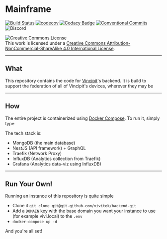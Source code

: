 # Mainframe

[![Build Status](https://travis-ci.com/vivitek/backend.svg?branch=master)](https://travis-ci.com/vivitek/backend)
[![codecov](https://codecov.io/gh/vivitek/backend/branch/master/graph/badge.svg)](https://codecov.io/gh/vivitek/backend)
[![Codacy Badge](https://api.codacy.com/project/badge/Grade/b49ce173f43e49e89951935ef9a868a4)](https://www.codacy.com/gh/vivitek/backend?utm_source=github.com&amp;utm_medium=referral&amp;utm_content=vivitek/backend&amp;utm_campaign=Badge_Grade)
[![Conventional Commits](https://img.shields.io/badge/Conventional%20Commits-1.0.0-yellow.svg)](https://conventionalcommits.org)
![Discord](https://img.shields.io/discord/827167614018650152)

<a rel="license" href="http://creativecommons.org/licenses/by-nc-sa/4.0/"><img alt="Creative Commons License" style="border-width:0" src="https://i.creativecommons.org/l/by-nc-sa/4.0/88x31.png" /></a><br />This work is licensed under a <a rel="license" href="http://creativecommons.org/licenses/by-nc-sa/4.0/">Creative Commons Attribution-NonCommercial-ShareAlike 4.0 International License</a>.



---

## What

This repository contains the code for [Vincipit](https://vincipit.com)'s backend. It is build to support the federation of all of Vincipit's devices, wherever they may be

---

## How

The entire project is containerized using [Docker Compose](https://docs.docker.com/compose/). To run it, simply type

The tech stack is:

- MongoDB (the main database)
- NestJS (API framework) + GraphQL
- Traefik (Network Proxy)
- InfluxDB (Analytics collection from Traefik)
- Grafana (Analytics data-viz using InfluxDB)

---

## Run Your Own!

Running an instance of this repository is quite simple

- Clone it `git clone git@git.github.com/vivitek/backend.git`
- Add a `DOMAIN` key with the base domain you want your instance to use (for example vivi.local) to the `.env`
- `docker-compose up -d`

And you're all set!